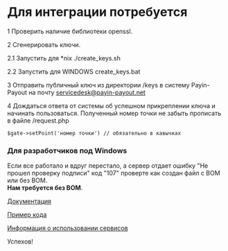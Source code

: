 # Для интеграции потребуется #

1 Проверить наличие библиотеки openssl.

2 Cгенерировать ключи.

2.1 Запустить для *nix
   ./create_keys.sh

2.2 Запустить для WINDOWS
   create_keys.bat

3 Отправить публичный ключ из директории /keys в систему Payin-Payout на почту servicedesk@payin-payout.net

4 Дождаться ответа от системы об успешном прикреплении ключа и начинать пользоваться.
Полученный номер точки не забыть прописать в файле /request.php

`$gate->setPoint('номер точки') // обязательно в кавычках`

### Для разработчиков под Windows ###
Если все работало и вдруг перестало, а сервер отдает ошибку "Не прошел проверку подписи" код "107" проверте как создан файл с BOM или без BOM.<br/>
<b>Нам требуется без BOM</b>.

[Документация](docs/README.md)

[Пример кода](docs/RequestExample.md)

[Информация о использовании сервисов](docs/services.md)

Успехов!
